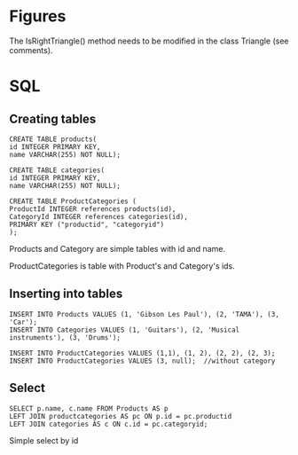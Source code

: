 # Figures
The IsRightTriangle() method needs to be modified in the class Triangle (see comments).
# SQL
## Creating tables

```
CREATE TABLE products(
id INTEGER PRIMARY KEY, 
name VARCHAR(255) NOT NULL);
```
```
CREATE TABLE categories(
id INTEGER PRIMARY KEY, 
name VARCHAR(255) NOT NULL);
```
```
CREATE TABLE ProductCategories (
ProductId INTEGER references products(id),
CategoryId INTEGER references categories(id),
PRIMARY KEY ("productid", "categoryid")
);
```
Products and Category are simple tables with id and name.  

ProductCategories is table with Product's and Category's ids.  

## Inserting into tables
```
INSERT INTO Products VALUES (1, 'Gibson Les Paul'), (2, 'TAMA'), (3, 'Car');  
INSERT INTO Categories VALUES (1, 'Guitars'), (2, 'Musical instruments'), (3, 'Drums');  
```
```
INSERT INTO ProductCategories VALUES (1,1), (1, 2), (2, 2), (2, 3);
INSERT INTO ProductCategories VALUES (3, null);  //without category
```
## Select
```
SELECT p.name, c.name FROM Products AS p
LEFT JOIN productcategories AS pc ON p.id = pc.productid 
LEFT JOIN categories AS c ON c.id = pc.categoryid;
```
Simple select by id
